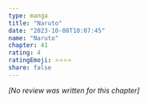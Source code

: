 ```yaml
---
type: manga
title: "Naruto"
date: "2023-10-08T10:07:45"
name: "Naruto"
chapter: 41
rating: 4
ratingEmoji: ⭐️⭐️⭐️⭐️
share: false
---
```


*[No review was written for this chapter]*
